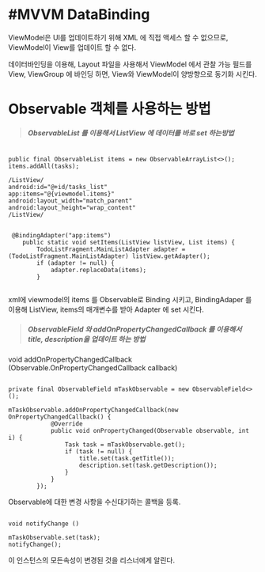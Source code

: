 #MVVM DataBinding
============

ViewModel은 UI를 업데이트하기 위해 XML 에 직접 액세스 할 수 없으므로, 
ViewModel이 View를 업데이트 할 수 없다.

데이터바인딩을 이용해, Layout 파일을 사용해서 ViewModel 에서 관찰 가능 필드를 
View, ViewGroup 에 바인딩 하면, View와 ViewModel이 양방향으로 동기화 시킨다.

Observable 객체를 사용하는 방법
=====

> ##### ObservableList<Task> 를 이용해서 ListView 에 데이터를 바로 set 하는방법
<pre><code>
public final ObservableList<Task> items = new ObservableArrayList<>();
items.addAll(tasks);

/ListView/
android:id="@+id/tasks_list"
app:items="@{viewmodel.items}"
android:layout_width="match_parent"
android:layout_height="wrap_content"
/ListView/


 @BindingAdapter("app:items")
    public static void setItems(ListView listView, List<Task> items) {
        TodoListFragment.MainListAdapter adapter = (TodoListFragment.MainListAdapter) listView.getAdapter();
        if (adapter != null) {
            adapter.replaceData(items);
        }
 
</code></pre>
xml에 viewmodel의 items 를 Observable로 Binding 시키고, BindingAdaper 를 이용해 
ListView, items의 매개변수를 받아 Adapter 에 set 시킨다.



> ##### ObservableField<Task> 와 addOnPropertyChangedCallback 를 이용해서 title, description을 업데이트 하는 방법 
void addOnPropertyChangedCallback (Observable.OnPropertyChangedCallback callback)
<pre><code>
private final ObservableField<Task> mTaskObservable = new ObservableField<>();

mTaskObservable.addOnPropertyChangedCallback(new OnPropertyChangedCallback() {
            @Override
            public void onPropertyChanged(Observable observable, int i) {
                Task task = mTaskObservable.get();
                if (task != null) {
                    title.set(task.getTitle());
                    description.set(task.getDescription());
                }
            }
        });
</code></pre>
Observable에 대한 변경 사항을 수신대기하는 콜백을 등록.

<pre><code>
void notifyChange ()

mTaskObservable.set(task);
notifyChange();
</pre></code>
이 인스턴스의 모든속성이 변경된 것을 리스너에게 알린다.



